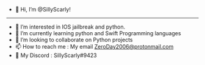 - 👋 Hi, I’m @SillyScarly!
- ----------------------------------------------------------------------------------
- 👀 I’m interested in IOS jailbreak and python.
- 🌱 I’m currently learning python and Swift Programming languages 
- 💞️ I’m looking to collaborate on Python projects 
- 📫 How to reach me : My email ZeroDay2006@protonmail.com
- 💬 My Discord : SillyScarly#9423

<!---
ZeroDay3791/
--->
